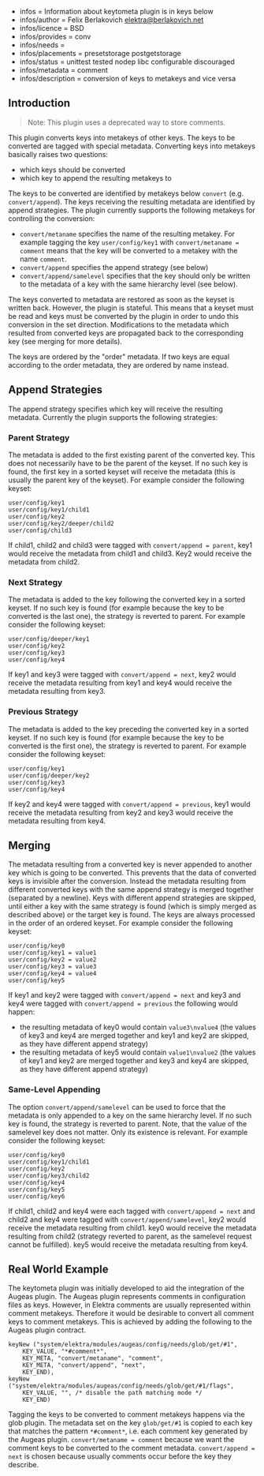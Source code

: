 - infos = Information about keytometa plugin is in keys below
- infos/author = Felix Berlakovich <elektra@berlakovich.net>
- infos/licence = BSD
- infos/provides = conv
- infos/needs =
- infos/placements = presetstorage postgetstorage
- infos/status = unittest tested nodep libc configurable discouraged
- infos/metadata = comment
- infos/description = conversion of keys to metakeys and vice versa

## Introduction

> Note: This plugin uses a deprecated way to store comments.

This plugin converts keys into metakeys of other keys.
The keys to be converted are tagged with special metadata.
Converting keys into metakeys basically raises two questions:
- which keys should be converted
- which key to append the resulting metakeys to

The keys to be converted are identified by metakeys below `convert` (e.g. `convert/append`).
The keys receiving the resulting metadata are identified by append strategies.
The plugin currently supports the following metakeys for controlling the conversion:

- `convert/metaname` specifies the name of the resulting metakey. For example tagging the key `user/config/key1` with `convert/metaname = comment` means that the key will be converted to a metakey with the name `comment`.
- `convert/append` specifies the append strategy (see below)
- `convert/append/samelevel` specifies that the key should only be written to the metadata of a key with the same hierarchy level (see below).

The keys converted to metadata are restored as soon as the keyset is written back.
However, the plugin is stateful. This means that a keyset must be read and keys must be
converted by the plugin in order to undo this conversion in the set direction.
Modifications to the metadata which resulted from converted keys are propagated back
to the corresponding key (see merging for more details).

The keys are ordered by the "order" metadata. If two keys are equal according to the order metadata,
they are ordered by name instead.

## Append Strategies

The append strategy specifies which key will receive the resulting metadata.
Currently the plugin supports the following strategies:

### Parent Strategy

The metadata is added to the first existing parent of the converted key.
This does not necessarily have to be the parent of the keyset. If no such key is found,
the first key in a sorted keyset will receive the metadata (this is usually the parent key of the keyset).
For example consider the following keyset:

    user/config/key1
    user/config/key1/child1
    user/config/key2
    user/config/key2/deeper/child2
    user/config/child3

If child1, child2 and child3 were tagged with `convert/append = parent`, key1 would receive
the metadata from child1 and child3. Key2 would receive the metadata from child2.

### Next Strategy

The metadata is added to the key following the converted key in a sorted keyset.
If no such key is found (for example because the key to be converted is the last one),
the strategy is reverted to parent. For example consider the following keyset:

    user/config/deeper/key1
    user/config/key2
    user/config/key3
    user/config/key4

If key1 and key3 were tagged with `convert/append = next`, key2 would receive the metadata
resulting from key1 and key4 would receive the metadata resulting from key3.

### Previous Strategy

The metadata is added to the key preceding the converted key in a sorted keyset.
If no such key is found (for example because the key to be converted is the first one),
the strategy is reverted to parent. For example consider the following keyset:

    user/config/key1
    user/config/deeper/key2
    user/config/key3
    user/config/key4

If key2 and key4 were tagged with `convert/append = previous`, key1 would receive the metadata
resulting from key2 and key3 would receive the metadata resulting from key4.

## Merging

The metadata resulting from a converted key is never appended to another key which is going to
be converted. This prevents that the data of converted keys is invisible after the conversion.
Instead the metadata resulting from different converted keys with the same append strategy is
merged together (separated by a newline). Keys with different append strategies are skipped,
until either a key with the same strategy is found (which is simply merged as described above)
or the target key is found. The keys are always processed in the order of an ordered keyset.
For example consider the following keyset:

    user/config/key0
    user/config/key1 = value1
    user/config/key2 = value2
    user/config/key3 = value3
    user/config/key4 = value4
    user/config/key5

If key1 and key2 were tagged with `convert/append = next` and key3 and key4 were tagged with `convert/append = previous` the following would happen:
- the resulting metadata of key0 would contain `value3\nvalue4` (the values of key3 and key4 are merged together and key1 and key2 are skipped, as they have different append strategy)
- the resulting metadata of key5 would contain `value1\nvalue2` (the values of key1 and key2 are merged together and key3 and key4 are skipped, as they have different append strategy)

### Same-Level Appending

The option `convert/append/samelevel` can be used to force that the metadata is only appended to a key on the same hierarchy level. If no such key is found, the strategy is reverted to parent. Note, that the value of the samelevel key does not matter. Only its existence is relevant. For example consider the following keyset:

    user/config/key0
    user/config/key1/child1
    user/config/key2
    user/config/key3/child2
    user/config/key4
    user/config/key5
    user/config/key6

If child1, child2 and key4 were each tagged with `convert/append = next` and child2 and key4 were tagged with `convert/append/samelevel`, key2 would receive the metadata resulting from child1.
key0 would receive the metadata resulting from child2 (strategy reverted to parent, as the samelevel request cannot be fulfilled).
key5 would receive the metadata resulting from key4.

## Real World Example

The keytometa plugin was initially developed to aid the integration of the Augeas plugin. The Augeas plugin represents comments in configuration files as keys. However,
in Elektra comments are usually represented within comment metakeys. Therefore it would be desirable to convert all comment keys to comment metakeys. This is achieved
by adding the following to the Augeas plugin contract.

    keyNew ("system/elektra/modules/augeas/config/needs/glob/get/#1",
        KEY_VALUE, "*#comment*",
        KEY_META, "convert/metaname", "comment",
        KEY_META, "convert/append", "next",
        KEY_END),
    keyNew ("system/elektra/modules/augeas/config/needs/glob/get/#1/flags",
        KEY_VALUE, "", /* disable the path matching mode */
        KEY_END)

Tagging the keys to be converted to comment metakeys happens via the glob plugin. The metadata set on the key `glob/get/#1` is copied to each key that matches the
pattern `*#comment*`, i.e. each comment key generated by the Augeas plugin. `convert/metaname = comment` because we want the comment keys to be converted to the
comment metadata. `convert/append = next` is chosen because usually comments occur before the key they describe.

